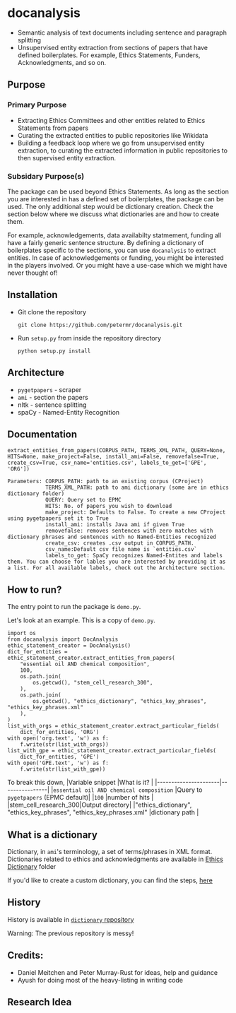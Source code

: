 # docanalysis
- Semantic analysis of text documents including sentence and paragraph splitting
- Unsupervised entity extraction from sections of papers that have defined boilerplates. For example, Ethics Statements, Funders, Acknowledgments, and so on. 

## Purpose
### Primary Purpose
- Extracting Ethics Committees and other entities related to Ethics Statements from papers
- Curating the extracted entities to public repositories like Wikidata
- Building a feedback loop where we go from unsupervised entity extraction, to curating the extracted information in public repositories to then supervised entity extraction.  

### Subsidary Purpose(s)
The package can be used beyond Ethics Statements. As long as the section you are interested in has a defined set of boilerplates, the package can be used. The only additional step would be dictionary creation. Check the section below where we discuss what dictionaries are and how to create them. 

For example, acknowledgements, data availabilty statmement, funding all have a fairly generic sentence structure. By defining a dictionary of boilerplates specific to the sections, you can use `docanalysis` to extract entities. In case of acknowledgements or funding, you might be interested in the players involved. Or you might have a use-case which we might have never thought of!
## Installation 
- Git clone the repository
    ```
    git clone https://github.com/petermr/docanalysis.git
    ```
- Run `setup.py` from inside the repository directory
    ```
    python setup.py install
    ```

## Architecture
- `pygetpapers` - scraper
- `ami` - section the papers
- nltk - sentence splitting
- spaCy - Named-Entity Recognition

## Documentation

```
extract_entities_from_papers(CORPUS_PATH, TERMS_XML_PATH, QUERY=None, HITS=None, make_project=False, install_ami=False, removefalse=True, create_csv=True, csv_name='entities.csv', labels_to_get=['GPE', 'ORG'])
```

```
Parameters: CORPUS_PATH: path to an existing corpus (CProject)
            TERMS_XML_PATH: path to ami dictionary (some are in ethics dictionary folder)
            QUERY: Query set to EPMC 
            HITS: No. of papers you wish to download 
            make_project: Defaults to False. To create a new CProject using pygetpapers set it to True                          
            install_ami: installs Java ami if given True
            removefalse: removes sentences with zero matches with dictionary phrases and sentences with no Named-Entities recognized
            create_csv: creates .csv output in CORPUS_PATH. 
            csv_name:Default csv file name is `entities.csv`
            labels_to_get: SpaCy recognizes Named-Entites and labels them. You can choose for lables you are interested by providing it as a list. For all available labels, check out the Architecture section. 
```
## How to run?
The entry point to run the package is `demo.py`. 

Let's look at an example. This is a copy of `demo.py`. 
```
import os
from docanalysis import DocAnalysis
ethic_statement_creator = DocAnalysis()
dict_for_entities = ethic_statement_creator.extract_entities_from_papers(
    "essential oil AND chemical composition",
    100,
    os.path.join(
        os.getcwd(), "stem_cell_research_300",
    ),
    os.path.join(
        os.getcwd(), "ethics_dictionary", "ethics_key_phrases", "ethics_key_phrases.xml"
    ),
)
list_with_orgs = ethic_statement_creator.extract_particular_fields(
    dict_for_entities, 'ORG')
with open('org.text', 'w') as f:
    f.write(str(list_with_orgs))
list_with_gpe = ethic_statement_creator.extract_particular_fields(
    dict_for_entities, 'GPE')
with open('GPE.text', 'w') as f:
    f.write(str(list_with_gpe))
```
To break this down, 
|Variable snippet      |What is it?     |
|----------------------|----------------|
|`essential oil AND chemical composition` |Query to `pygetpapers` (EPMC default)|
|`100`                 |number of hits  |
|stem_cell_research_300|Output directory|
|"ethics_dictionary", "ethics_key_phrases", "ethics_key_phrases.xml"     |dictionary path |

## What is a dictionary

Dictionary, in `ami`'s terminology, a set of terms/phrases in XML format. 
Dictionaries related to ethics and acknowledgments are available in [Ethics Dictionary](https://github.com/petermr/docanalysis/tree/main/ethics_dictionary) folder

If you'd like to create a custom dictionary, you can find the steps, [here]()

## History

History is available in [`dictionary` repository](https://github.com/petermr/dictionary/blob/main/ethics_statement_project/ethics_statement_project.md)   

Warning: The previous repository is messy! 

## Credits: 
- Daniel Meitchen and Peter Murray-Rust for ideas, help and guidance
- Ayush for doing most of the heavy-listing in writing code

## Research Idea

